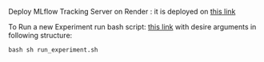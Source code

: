 Deploy MLflow Tracking Server on Render : it is deployed on [this link](https://mlflow-cloud-server.onrender.com/)

To Run a new Experiment run bash script: [this link](https://mlflow-cloud-server.onrender.com/) with desire arguments in following structure:

`bash
sh run_experiment.sh
`


